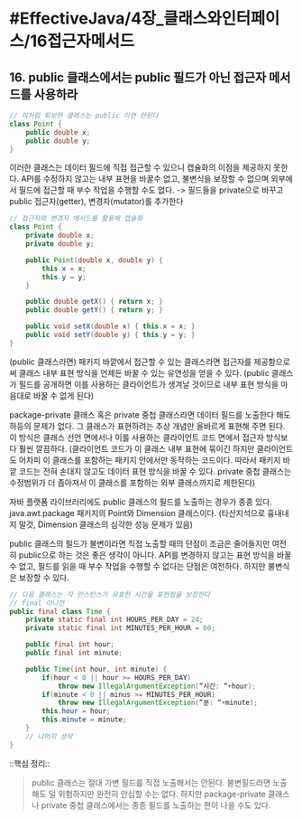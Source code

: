 # #EffectiveJava/4장_클래스와인터페이스/16접근자메서드

## 16. public 클래스에서는 public 필드가 아닌 접근자 메서드를 사용하라

```java
// 이처럼 퇴보한 클래스는 public 이면 안된다
class Point {
	public double x;
	public double y;
}
```

이러한 클래스는 데이터 필드에 직접 접근할 수 있으니 캡슐화의 이점을 제공하지 못한다.   API를 수정하지 않고는 내부 표현을 바꿀수 없고, 불변식을 보장할 수 없으며 외부에서 필드에 접근할 때 부수 작업을 수행할 수도 없다. 
-> 필드들을 private으로 바꾸고 public 접근자(getter), 변경자(mutator)를 추가한다

```java
// 접근자와 변경자 메서드를 활용해 캡슐화
class Point {
	private double x;
	private double y;

	public Point(double x, double y) {
		this.x = x;
		this.y = y;
	}

	public double getX() { return x; }
	public double getY() { return y; }

	public void setX(double x) { this.x = x; }
	public void setY(double y) { this.y = y; }
}
```

(public 클래스라면) 패키지 바깥에서 접근할 수 있는 클래스라면 접근자를 제공함으로써 클래스 내부 표현 방식을 언제든 바꿀 수 있는 유연성을 얻을 수 있다. (public 클래스가 필드를 공개하면 이를 사용하는 클라이언트가 생겨날 것이므로 내부 표현 방식을 마음대로 바꿀 수 없게 된다)

package-private 클래스 혹은 private 중첩 클래스라면 데이터 필드를 노출한다 해도 하등의 문제가 없다. 그 클래스가 표현하려는 추상 개념만 올바르게 표현해 주면 된다. 이 방식은 클래스 선언 면에서나 이를 사용하는 클라이언트 코드 면에서 접근자 방식보다 훨씬 깔끔하다. (클라이언트 코드가 이 클래스 내부 표현에 묶이긴 하지만 클라이언트도 어차피 이 클래스를 포함하는 패키지 안에서만 동작하는 코드이다. 따라서 패키지 바깥 코드는 전혀 손대지 않고도 데이터 표현 방식을 바꿀 수 있다. private 중첩 클래스는 수정범위가 더 좁아져서 이 클래스를 포함하는 외부 클래스까지로 제한된다) 

자바 플랫폼 라이브러리에도 public 클래스의 필드를 노출하는 경우가 종종 있다. java.awt.package 패키지의 Point와 Dimension 클래스이다. (타산지석으로 흉내내지 말것, Dimension 클래스의 심각한 성능 문제가 있음)

public 클래스의 필드가 불변이라면 직접 노출할 때의 단점이 조금은 줄어들지만 여전히 public으로 하는 것은 좋은 생각이 아니다. API를 변경하지 않고는 표현 방식을 바꿀 수 없고, 필드를 읽을 때 부수 작업을 수행할 수 없다는 단점은 여전하다. 하지만 불변식은 보장할 수 있다. 

```java
// 다음 클래스는 각 인스턴스가 유효한 시간을 표현함을 보장한다
// final 이니깐
public final class Time {
	private static final int HOURS_PER_DAY = 24;
	private static final int MINUTES_PER_HOUR = 60;

	public final int hour;
	public final int minute;

	public Time(int hour, int minute) {
		if(hour < 0 || hour >= HOURS_PER_DAY)
			throw new IllegalArgumentException(“시간: “+hour);
		if(minute < 0 || minus >= MINUTES_PER_HOUR)
			throw new IllegalArgumentException(“분: “+minute);
		this.hour = hour;
		this.minute = minute;
	}
	// 나머지 생략
}
```


::핵심 정리:: 

> public 클래스는 절대 가변 필드를 직접 노출해서는 안된다. 불변필드라면 노출해도 덜 위험하지만 완전히 안심할 수는 없다. 하지만 package-private 클래스나 private 중첩 클래스에서는 종종 필드를 노출하는 편이 나을 수도 있다. 






